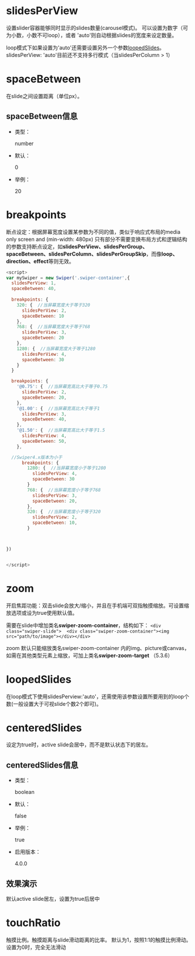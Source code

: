 # slidesPerView

设置slider容器能够同时显示的slides数量(carousel模式)。
可以设置为数字（可为小数，小数不可loop），或者 'auto'则自动根据slides的宽度来设定数量。

loop模式下如果设置为'auto'还需要设置另外一个参数[loopedSlides](https://www.swiper.com.cn/api/loop/25.html)。
slidesPerView: 'auto'目前还不支持多行模式（当slidesPerColumn > 1）

# spaceBetween

在slide之间设置距离（单位px）。

## spaceBetween信息

- 类型：

  number

- 默认：

  0

- 举例：

  20

# breakpoints

断点设定：根据屏幕宽度设置某参数为不同的值，类似于响应式布局的media only screen and (min-width: 480px)
只有部分不需要变换布局方式和逻辑结构的参数支持断点设定，如**slidesPerView、slidesPerGroup、 spaceBetween、slidesPerColumn、slidesPerGroupSkip**，而像**loop、direction、effect**等则无效。

```js
<script>
var mySwiper = new Swiper('.swiper-container',{
  slidesPerView: 1,
  spaceBetween: 40,
 
  breakpoints: { 
    320: {  //当屏幕宽度大于等于320
      slidesPerView: 2,
      spaceBetween: 10
    },
    768: {  //当屏幕宽度大于等于768 
      slidesPerView: 3,
      spaceBetween: 20
    },
    1280: {  //当屏幕宽度大于等于1280
      slidesPerView: 4,
      spaceBetween: 30
    }
  }

  breakpoints: {
    '@0.75': {  //当屏幕宽高比大于等于0.75
      slidesPerView: 2,
      spaceBetween: 20,
    },
    '@1.00': {  //当屏幕宽高比大于等于1
      slidesPerView: 3,
      spaceBetween: 40,
    },
    '@1.50': {  //当屏幕宽高比大于等于1.5
      slidesPerView: 4,
      spaceBetween: 50,
    },

  //Swiper4.x版本为小于
      breakpoints: {
        1280: {  //当屏幕宽度小于等于1280
          slidesPerView: 4,
          spaceBetween: 30
        }
        768: {  //当屏幕宽度小于等于768
          slidesPerView: 3,
          spaceBetween: 20,
        },
        320: {  //当屏幕宽度小于等于320
          slidesPerView: 2,
          spaceBetween: 10,
        }



})


</script>
```

# zoom

开启焦距功能：双击slide会放大/缩小，并且在手机端可双指触摸缩放。可设置缩放选项或设为true使用默认值。

需要在slide中增加类名**swiper-zoom-container**，结构如下：
`<div class="swiper-slide">  <div class="swiper-zoom-container"><img src="path/to/image"></div></div>`

zoom 默认只能缩放类名swiper-zoom-container 内的img、picture或canvas，如需在其他类型元素上缩放，可加上类名**swiper-zoom-target** （5.3.6）

# loopedSlides

在loop模式下使用slidesPerview:'auto'，还需使用该参数设置所要用到的loop个数(一般设置大于可视slide个数2个即可)。

# centeredSlides

设定为true时，active slide会居中，而不是默认状态下的居左。

## centeredSlides信息

- 类型：

  boolean

- 默认：

  false

- 举例：

  true

- 启用版本：

  4.0.0

## 效果演示

默认active slide居左，设置为true后居中

# touchRatio

触摸比例。触摸距离与slide滑动距离的比率。
默认为1，按照1:1的触摸比例滑动。设置为0时，完全无法滑动